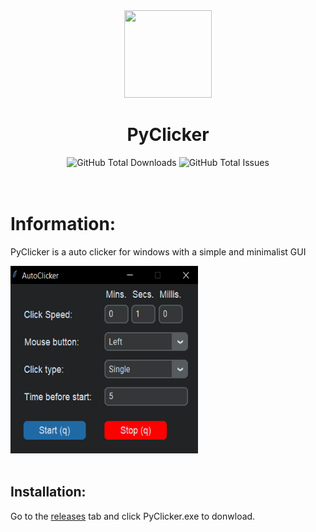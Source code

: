 <div align=center>
  <img src="https://i.pinimg.com/564x/99/f0/1f/99f01feb0a5b9ed2646f0e80ebedba9e.jpg" width=140 height=140>
  <h1>PyClicker</h1>
</div>

<div align=center>
  <img alt="GitHub Total Downloads" src="https://img.shields.io/github/downloads/AlejandroFreitasSanchez/PyClicker/total?label=GitHub%20Downloads">
  <img alt="GitHub Total Issues" src="https://img.shields.io/github/issues/AlejandroFreitasSanchez/PyClicker?label=Issues">  
</div>
</br></br>

<div>
  <h1>Information:</h1>
  <p>PyClicker is a auto clicker for windows with a simple and minimalist GUI</p>
  <img src="https://github.com/AlejandroFreitasSanchez/PyClicker/blob/master/.github/resources/readmeImage.png" width=300 height=300>
</div>
</br>

<h2>Installation:</h2>
Go to the <a href="https://github.com/AlejandroFreitasSanchez/PyClicker/releases/latest">releases</a> tab and click PyClicker.exe to donwload.
